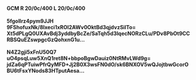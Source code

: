 #### GCM R 20/0c/400 L 20/0c/400
**5fgoIlrz4pym9JJH**<br/>**9FShofuxNk/8Ixeci1xROI2AWv0OktBd3qjdvzSilTo=**<br/>**Xt5dPLgQ0UXAvBdj3yddbyBcZe/SaTqh5d3IqecNORzCLu/PDv8PbOt9CCRBSQuEZswpgcGzQohxnG1u...**<br/><br/>
**N4Z2gji5xFnU50Q7**<br/>**uO4psqLuw5XnQ1ret8N+bbpoBgwDauiz0NtRMvLWd9g=**<br/>**jdZa6qPTuiwPfrQyMFD+Jj2B0X3wsFN0dO/sk6BNXOV5wQJojtbwGcorOBU6tFsxYNods83HTputAesa...**